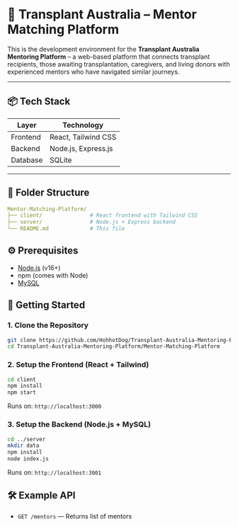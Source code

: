# 🧬 Transplant Australia – Mentor Matching Platform

This is the development environment for the **Transplant Australia Mentoring Platform** – a web-based platform that connects transplant recipients, those awaiting transplantation, caregivers, and living donors with experienced mentors who have navigated similar journeys.

---

## 📦 Tech Stack

| Layer      | Technology                   |
|------------|------------------------------|
| Frontend   | React, Tailwind CSS          |
| Backend    | Node.js, Express.js          |
| Database   | SQLite                        |

---

## 📁 Folder Structure

```yaml
Mentor-Matching-Platform/
├── client/               # React frontend with Tailwind CSS
├── server/               # Node.js + Express backend
└── README.md             # This file
```

## ⚙️ Prerequisites

- [Node.js](https://nodejs.org/) (v16+)
- npm (comes with Node)
- [MySQL](https://www.mysql.com/)

## 🚀 Getting Started

### 1. Clone the Repository

```bash
git clone https://github.com/HohhotDog/Transplant-Australia-Mentoring-Platform.git
cd Transplant-Australia-Mentoring-Platform/Mentor-Matching-Platform
```

### 2. Setup the Frontend (React + Tailwind)

```bash
cd client
npm install
npm start
```
Runs on: `http://localhost:3000`

### 3. Setup the Backend (Node.js + MySQL)

```bash
cd ../server
mkdir data
npm install
node index.js
```
Runs on: `http://localhost:3001`



## 🛠️ Example API

-   `GET /mentors` — Returns list of mentors
